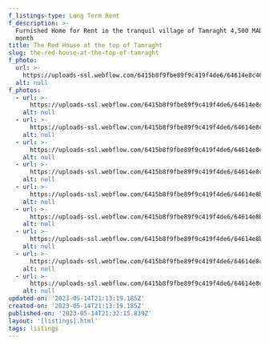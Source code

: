```yaml
---
f_listings-type: Long Term Rent
f_description: >-
  Furnished Home for Rent in the tranquil village of Tamraght 4,500 MAD per
  month
title: The Red House at the top of Tamraght
slug: the-red-house-at-the-top-of-tamraght
f_photo:
  url: >-
    https://uploads-ssl.webflow.com/6415b8f9fbe89f9c419f4de6/64614e8c46818cacc55dbb58_IMG-20230514-WA0034.jpg
  alt: null
f_photos:
  - url: >-
      https://uploads-ssl.webflow.com/6415b8f9fbe89f9c419f4de6/64614e8c9c8c61be5979e501_IMG-20230514-WA0027.jpg
    alt: null
  - url: >-
      https://uploads-ssl.webflow.com/6415b8f9fbe89f9c419f4de6/64614e8c60f21622a58c5599_IMG-20230514-WA0028.jpg
    alt: null
  - url: >-
      https://uploads-ssl.webflow.com/6415b8f9fbe89f9c419f4de6/64614e8c4677aef6da1650ff_IMG-20230514-WA0029.jpg
    alt: null
  - url: >-
      https://uploads-ssl.webflow.com/6415b8f9fbe89f9c419f4de6/64614e8cbf7e8d2d4152d272_IMG-20230514-WA0030.jpg
    alt: null
  - url: >-
      https://uploads-ssl.webflow.com/6415b8f9fbe89f9c419f4de6/64614e8bbc5c993a71259ea0_IMG-20230514-WA0031.jpg
    alt: null
  - url: >-
      https://uploads-ssl.webflow.com/6415b8f9fbe89f9c419f4de6/64614e8bc36f0930cbc812a2_IMG-20230514-WA0032.jpg
    alt: null
  - url: >-
      https://uploads-ssl.webflow.com/6415b8f9fbe89f9c419f4de6/64614e8bbc5c993a71259e7c_IMG-20230514-WA0033.jpg
    alt: null
  - url: >-
      https://uploads-ssl.webflow.com/6415b8f9fbe89f9c419f4de6/64614e8c46818cacc55dbb58_IMG-20230514-WA0034.jpg
    alt: null
  - url: >-
      https://uploads-ssl.webflow.com/6415b8f9fbe89f9c419f4de6/64614e8c46818cacc55dbb55_IMG-20230514-WA0026.jpg
    alt: null
updated-on: '2023-05-14T21:13:19.185Z'
created-on: '2023-05-14T21:13:19.185Z'
published-on: '2023-05-14T21:32:15.839Z'
layout: '[listings].html'
tags: listings
---
```



